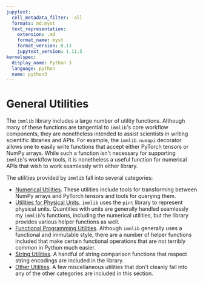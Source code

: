 ```yaml
---
jupytext:
  cell_metadata_filter: -all
  formats: md:myst
  text_representation:
    extension: .md
    format_name: myst
    format_version: 0.13
    jupytext_version: 1.11.5
kernelspec:
  display_name: Python 3
  language: python
  name: python3
---
```

# General Utilities

The `immlib` library includes a large number of utility functions. Although
many of these functions are tangential to `immlib`'s core workflow components,
they are nonetheless intended to assist scientists in writing scientific
libraries and APIs. For example, the `immlib.numapi` decorator allows one to
easily write functions that accept either PyTorch tensors or NumPy
arrays. While such a function isn't necessary for supporting `immlib`'s
workflow tools, it is nonetheless a useful function for numerical APIs that
wish to work seamlessly with either library.

The utilities provided by `immlib` fall into several categories:
 * [Numerical Utilities](/user-guide/utils/numerical.md). These utilities
   include tools for transforming between NumPy arrays and PyTorch tensors and
   tools for querying them.
 * [Utilities for Physical Units](/user-guide/utils/units.md). `immlib` uses
   the `pint` library to represent physical units. Quantities with units are
   generally handled seamlessly my `immlib`'s functions, including the
   numerical utilities, but the library provides various helper functions as
   well.
 * [Functional Programming Utilities](/user-guide/utils/functional.md).
   Although `immlib` generally uses a functional and immutable style, there are
   a number of helper functions included that make certain functional
   operations that are not terribly common in Python much easier.
 * [String Utilities](/user-guide/utils/strings.md). A handful of string
   comparison functions that respect string encodings are included in the
   library.
 * [Other Utilities](/user-guide/utils/other.md). A few miscellaneous utilities
   that don't cleanly fall into any of the other categories are included in
   this section.
